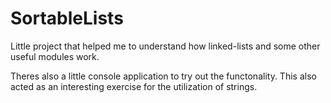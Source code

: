 # SortableLists
Little project that helped me to understand how linked-lists and some other useful modules work.

Theres also a little console application to try out the functonality.
This also acted as an interesting exercise for the utilization of strings.
